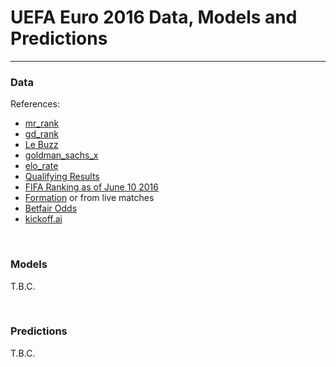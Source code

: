 # UEFA Euro 2016 Data, Models and Predictions

---

### Data

References:

- [mr_rank](http://www.mirror.co.uk/sport/football/news/euro-2016-power-rankings-24-7600082)
- [gd_rank](https://www.theguardian.com/football/2015/dec/10/euro-2016-draw-england-france-spain-germany)
- [Le Buzz](http://lebuzz.eurosport.co.uk/viral/euro-2016-power-rankings-who-are-our-favourites-to-win-in-france-7190/)
- [goldman_sachs_x](http://www.goldmansachs.com/our-thinking/macroeconomic-insights/euro-cup-2016/index.html)
- [elo_rate](http://www.eloratings.net/)
- [Qualifying Results](http://www.uefa.com/uefaeuro/season=2016/standings/round=2000446/index.html)
- [FIFA Ranking as of June 10 2016](http://www.fifa.com/fifa-world-ranking/ranking-table/men/)
- [Formation](http://www.theguardian.com/football/ng-interactive/2016/jun/01/euro-2016-the-complete-guide-to-every-squad-and-every-player-in-france) or from live matches
- [Betfair Odds](https://www.betfair.com/sport)
- [kickoff.ai](http://kickoff.ai/)

<br>

### Models

T.B.C.

<br>


### Predictions

T.B.C.

